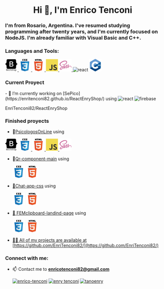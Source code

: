 <h1 align="center">Hi 👋, I'm Enrico Tenconi</h1>
<h3 align="left">I'm from Rosario, Argentina. I've resumed studying programming after twenty years, and I'm currently focused on NodeJS. I'm already familiar with Visual Basic and C++.</h3>

<h3 align="left">Languages and Tools:</h3>
<p align="left"> <a href="https://getbootstrap.com" target="_blank" rel="noreferrer">

   <img src="https://raw.githubusercontent.com/devicons/devicon/master/icons/bootstrap/bootstrap-plain-wordmark.svg" alt="bootstrap" width="40" height="40"/> </a> <a 
href="https://www.w3schools.com/cpp/" target="_blank" rel="noreferrer"> <img src="https://raw.githubusercontent.com/devicons/devicon/master/icons/css3/css3-original-wordmark.svg" alt="css3" width="40" height="40"/> </a> <a href="https://www.w3.org/html/" target="_blank" rel="noreferrer"><img src="https://raw.githubusercontent.com/devicons/devicon/master/icons/html5/html5-original-wordmark.svg" alt="html5" width="40" height="40"/> </a> <a href="https://developer.mozilla.org/en-US/docs/Web/JavaScript" target="_blank" rel="noreferrer"><img src="https://raw.githubusercontent.com/devicons/devicon/master/icons/javascript/javascript-original.svg" alt="javascript" width="40" height="40"/> </a> <a href="https://sass-lang.com" target="_blank" rel="noreferrer"><img src="https://raw.githubusercontent.com/devicons/devicon/master/icons/sass/sass-original.svg" alt="sass" width="40" height="40"/> </a>
<img src="https://cdn.jsdelivr.net/gh/devicons/devicon/icons/react/react-original.svg" alt="react" width="40" height="40" />
<img src="https://raw.githubusercontent.com/devicons/devicon/master/icons/cplusplus/cplusplus-original.svg" alt="cplusplus" width="40" height="40"/> </a> <a href="https://www.w3schools.com/css/" target="_blank" rel="noreferrer"> </a>
</p>



<h3> Current Proyect</h3>
- 🔭 I’m currently working on 
  [SePico](https://enritenconi82.github.io/ReactEnryShop/) using 
 
 <img src="https://cdn.jsdelivr.net/gh/devicons/devicon/icons/react/react-original.svg" alt="react" width="40" height="40" />
 <img src="https://cdn.jsdelivr.net/gh/devicons/devicon/icons/firebase/firebase-plain.svg" alt="firebase" width="40" height="40" />
                  
EnriTenconi82/ReactEnryShop

<h3> Finished proyects</h3>

   - 🚩[PsicologosOnLine](https://enritenconi82.github.io/PsicoJs/) using 

   <img src="https://raw.githubusercontent.com/devicons/devicon/master/icons/bootstrap/bootstrap-plain-wordmark.svg" alt="bootstrap" width="40" height="40"/>  <a 
href="https://www.w3schools.com/cpp/" target="_blank" rel="noreferrer"> <img src="https://raw.githubusercontent.com/devicons/devicon/master/icons/css3/css3-original-wordmark.svg" alt="css3" width="40" height="40"/> </a> <a href="https://www.w3.org/html/" target="_blank" rel="noreferrer"><img src="https://raw.githubusercontent.com/devicons/devicon/master/icons/html5/html5-original-wordmark.svg" alt="html5" width="40" height="40"/> </a> <a href="https://developer.mozilla.org/en-US/docs/Web/JavaScript" target="_blank" rel="noreferrer"> <img src="https://raw.githubusercontent.com/devicons/devicon/master/icons/javascript/javascript-original.svg" alt="javascript" width="40" height="40"/> </a> <a href="https://sass-lang.com" target="_blank" rel="noreferrer"> <img src="https://raw.githubusercontent.com/devicons/devicon/master/icons/sass/sass-original.svg" alt="sass" width="40" height="40"/> </a> 

 - 🚩[Qr-component-main](https://enritenconi82.github.io/qr-code-component-main/) using 

   <img src="https://raw.githubusercontent.com/devicons/devicon/master/icons/css3/css3-original-wordmark.svg" alt="css3" width="40" height="40"/> </a> <a href="https://www.w3.org/html/" target="_blank" rel="noreferrer"><img src="https://raw.githubusercontent.com/devicons/devicon/master/icons/html5/html5-original-wordmark.svg" alt="html5" width="40" height="40"/> </a> <a href="https://developer.mozilla.org/en-US/docs/Web/JavaScript" target="_blank" rel="noreferrer"> 

 - 🚩[Chat-app-css](https://enritenconi82.github.io/chat-app-css-illustration-master/) using
  
   <img src="https://raw.githubusercontent.com/devicons/devicon/master/icons/css3/css3-original-wordmark.svg" alt="css3" width="40" height="40"/> </a> <a    href="https://www.w3.org/html/" target="_blank" rel="noreferrer"><img src="https://raw.githubusercontent.com/devicons/devicon/master/icons/html5/html5-original-wordmark.svg" alt="html5" width="40" height="40"/> </a> <a href="https://developer.mozilla.org/en-US/docs/Web/JavaScript" target="_blank" rel="noreferrer"> 

  
  
  - 🚩 [FEMclipboard-landind-page](https://enritenconi82.github.io/FEMclipboard-landing-page-master/) using  
  
    <img src="https://raw.githubusercontent.com/devicons/devicon/master/icons/css3/css3-original-wordmark.svg" alt="css3" width="40" height="40"/> </a> <a href="https://www.w3.org/html/" target="_blank" rel="noreferrer"><img src="https://raw.githubusercontent.com/devicons/devicon/master/icons/html5/html5-original-wordmark.svg" alt="html5" width="40" height="40"/> </a> <a href="https://developer.mozilla.org/en-US/docs/Web/JavaScript" target="_blank" rel="noreferrer"> 
 

  
  

- 👨‍💻 All of my projects are available at [https://github.com/EnriTenconi82/](https://github.com/EnriTenconi82/)





<h3 align="left">Connect with me:</h3>
<p align="left">

- 📫 Contact me to **enricotenconi82@gmail.com**

    <a href="https://linkedin.com/in/enrico-tenconi" target="blank"><img align="center" src="https://raw.githubusercontent.com/rahuldkjain/github-profile-readme-generator/master/src/images/icons/Social/linked-in-alt.svg" alt="enrico-tenconi" height="30" width="40" /></a>
<a href="https://fb.com/enry tenconi" target="blank"><img align="center" src="https://raw.githubusercontent.com/rahuldkjain/github-profile-readme-generator/master/src/images/icons/Social/facebook.svg" alt="enry tenconi" height="30" width="40" /></a>
<a href="https://instagram.com/tanoenry" target="blank"><img align="center" src="https://raw.githubusercontent.com/rahuldkjain/github-profile-readme-generator/master/src/images/icons/Social/instagram.svg" alt="tanoenry" height="30" width="40" /></a>
</p>


